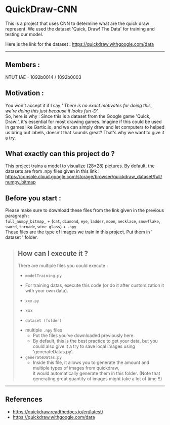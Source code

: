 # QuickDraw-CNN
This is a project that uses CNN to determine what are the quick draw represent.
We used the dataset 'Quick, Draw! The Data' for training and testing our model.

Here is the link for the dataset : https://quickdraw.withgoogle.com/data

---
## **Members :** 
NTUT IAE - 1092b0014 / 1092b0003

## **Motivation :**  
You won't accept it if I say *' There is no exact motivates for doing this, we're doing this just because it looks fun :D'.*   
So, here is why : Since this is a dataset from the Google game 'Quick, Draw!', it's essential for most drawing games. Imagine if this could be
used in games like Gartic.io, and we can simply draw and let computers to helped us bring out labels, doesn't that sounds great? 
That's why we want to give it a try.  

## **What exactly can this project do ?**  
This project trains a model to visualize (28*28) pictures. By default, the datasets are from .npy files given in this link : https://console.cloud.google.com/storage/browser/quickdraw_dataset/full/numpy_bitmap

## **Before you start :**
Please make sure to download these files from the link given in the previous paragraph :  
`full_numpy_bitmap_` + (`cat`, `diamond`, `eye`, `ladder`, `moon`, `necklace`, `snowflake`, `sword`, `tornade`, `wine glass`) + `.npy`  
These files are the type of images we train in this project. Put them in ' dataset ' folder.  




>## **How can I execute it ?**    
>There are multiple files you could execute :
>* `modelTraining.py`
>  - For training datas, execute this code (or do it after customization it with your own data).  
>  
> 
>* `xxx.py`
>  - xxx
> 
> 
>* `dataset (folder)`
>  - multiple `.npy` files
>    - Put the files you've downloaded previously here.
>    - By default, this is the best practice to get your data, but you could also give it a try to save local images using 'generateDatas.py'.
>  - `generateDatas.py`
>    - Inside this file, it allows you to generate the amount and multiple types of images from quickdraw,  
       it would automatically generate them in this folder. (Note that generating great quantity of images might take a lot of time !!)


---
## **References**   
* https://quickdraw.readthedocs.io/en/latest/  
* https://quickdraw.withgoogle.com/data